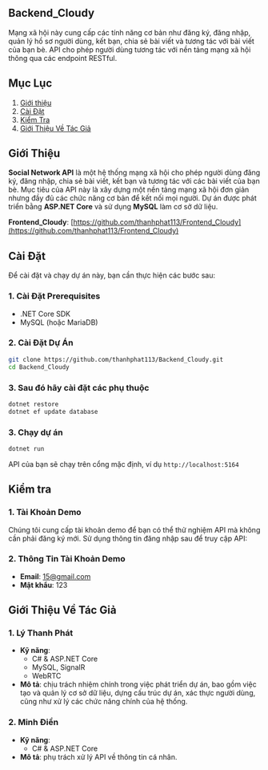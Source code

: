 ## Backend_Cloudy
Mạng xã hội này cung cấp các tính năng cơ bản như đăng ký, đăng nhập, quản lý hồ sơ người dùng, kết bạn, chia sẻ bài viết và tương tác với bài viết của bạn bè. API cho phép người dùng tương tác với nền tảng mạng xã hội thông qua các endpoint RESTful.

## Mục Lục
1. [Giới thiệu](#giới-thiệu)
2. [Cài Đặt](#cài-đặt)
3. [Kiểm Tra](#kiểm-tra)
4. [Giới Thiệu Về Tác Giả](#giới-thiệu-về-tác-giả)

## Giới Thiệu

**Social Network API** là một hệ thống mạng xã hội cho phép người dùng đăng ký, đăng nhập, chia sẻ bài viết, kết bạn và tương tác với các bài viết của bạn bè. Mục tiêu của API này là xây dựng một nền tảng mạng xã hội đơn giản nhưng đầy đủ các chức năng cơ bản để kết nối mọi người. Dự án được phát triển bằng **ASP.NET Core** và sử dụng **MySQL** làm cơ sở dữ liệu.

**Frontend_Cloudy**: [https://github.com/thanhphat113/Frontend_Cloudy](https://github.com/thanhphat113/Frontend_Cloudy) 

## Cài Đặt

Để cài đặt và chạy dự án này, bạn cần thực hiện các bước sau:

### 1. Cài Đặt Prerequisites

- .NET Core SDK
- MySQL (hoặc MariaDB)
  
### 2. Cài Đặt Dự Án

```bash
git clone https://github.com/thanhphat113/Backend_Cloudy.git
cd Backend_Cloudy
```

### 3. Sau đó hãy cài đặt các phụ thuộc

```bash
dotnet restore
dotnet ef update database
```

### 3. Chạy dự án

```bash
dotnet run
```
API của bạn sẽ chạy trên cổng mặc định, ví dụ <code>http://localhost:5164</code>

## Kiểm tra
### 1. Tài Khoản Demo

Chúng tôi cung cấp tài khoản demo để bạn có thể thử nghiệm API mà không cần phải đăng ký mới. Sử dụng thông tin đăng nhập sau để truy cập API:

### 2. Thông Tin Tài Khoản Demo

- **Email**: 15@gmail.com
- **Mật khẩu**: 123


## Giới Thiệu Về Tác Giả

### 1. **Lý Thanh Phát**

- **Kỹ năng**: 
  - C# & ASP.NET Core
  - MySQL, SignalR
  - WebRTC
- **Mô tả**: chịu trách nhiệm chính trong việc phát triển dự án, bao gồm việc tạo và quản lý cơ sở dữ liệu, dựng cấu trúc dự án, xác thực người dùng, cũng như xử lý các chức năng chính của hệ thống.

### 2. **Minh Điền**
- **Kỹ năng**:
  - C# & ASP.NET Core
- **Mô tả**: phụ trách xử lý API về thông tin cá nhân.



